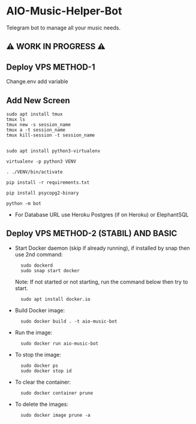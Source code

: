 # AIO-Music-Helper-Bot
Telegram bot to manage all your music needs.

## ⚠️ WORK IN PROGRESS ⚠️


## Deploy VPS METHOD-1

Change.env add variable

## Add New Screen

```
sudo apt install tmux
tmux ls
tmux new -s session_name
tmux a -t session_name
tmux kill-session -t session_name

```

```

sudo apt install python3-virtualenv

virtualenv -p python3 VENV

. ./VENV/bin/activate

pip install -r requirements.txt

pip install psycopg2-binary 

python -m bot

```
- For Database URL use Heroku Postgres (if on Heroku) or ElephantSQL

## Deploy VPS METHOD-2 (STABIL) AND BASIC

- Start Docker daemon (skip if already running), if installed by snap then use 2nd command:
    
        sudo dockerd
        sudo snap start docker

     Note: If not started or not starting, run the command below then try to start.

        sudo apt install docker.io

- Build Docker image:

        sudo docker build . -t aio-music-bot

- Run the image:

        sudo docker run aio-music-bot

- To stop the image:

        sudo docker ps
        sudo docker stop id

- To clear the container:

        sudo docker container prune

- To delete the images:

        sudo docker image prune -a
